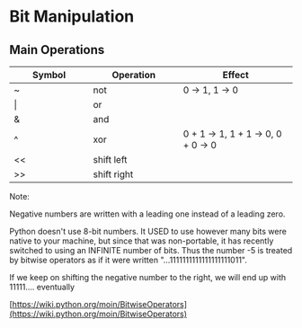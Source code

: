 # Bit Manipulation

## Main Operations

<table><thead><tr><th width="125">Symbol</th><th width="144.33333333333331">Operation </th><th>Effect</th></tr></thead><tbody><tr><td>~</td><td>not</td><td>0 -> 1, 1 -> 0</td></tr><tr><td>|</td><td>or</td><td></td></tr><tr><td>&#x26;</td><td>and</td><td></td></tr><tr><td>^</td><td>xor</td><td>0 + 1 -> 1, 1 + 1 -> 0, 0 + 0 -> 0</td></tr><tr><td>&#x3C;&#x3C;</td><td>shift left</td><td></td></tr><tr><td>>></td><td>shift right</td><td></td></tr></tbody></table>

Note:&#x20;

Negative numbers are written with a leading one instead of a leading zero.

Python doesn't use 8-bit numbers. It USED to use however many bits were native to your machine, but since that was non-portable, it has recently switched to using an INFINITE number of bits. Thus the number -5 is treated by bitwise operators as if it were written "...1111111111111111111011".

If we keep on shifting the negative number to the right, we will end up with 11111.... eventually

[https://wiki.python.org/moin/BitwiseOperators](https://wiki.python.org/moin/BitwiseOperators)

